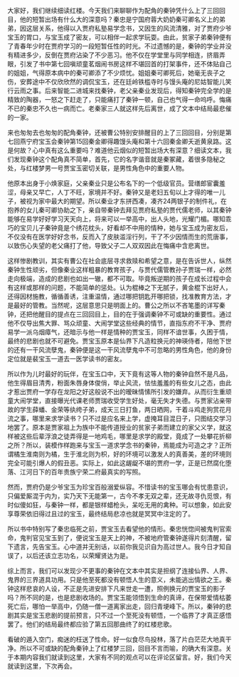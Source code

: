 
大家好，我们继续细读红楼。今天我们来聊聊作为配角的秦钟凭什么上了三回回目，他的短暂出场有什么大的深意吗？秦忠是宁国府蓉大奶奶秦可卿名义上的弟弟，因这层关系，他得以入贾府私塾易学念书，又因生的风流清雅，对了贾府少爷宝玉的胃口，与宝玉成了密友，可以相伴一起求学玩耍。由此，贫家子弟秦钟便有了青春年少时在贾府学习的一段短暂任性的时光。不过遗憾的是，秦钟的学业并没有精进多少，反倒在贾府沾染了不少恶习。他不仅在学堂里与同学相连，挤眉弄眼，引发了书中第七回嗔顽童茗烟闹书房这样不堪回首的打架事件，还不体贴自己的姐姐，气得原本病中的秦可卿添了不少烦忧。姐姐秦可卿死后，她毫无丧子之伤，安葬途中不仅欣欣然的调侃宝玉，还在廷岭铁槛寺时与馒头庵的尼姑智能儿笑行云雨之事。后来智能二进城来找秦钟，老父亲秦业发现后，得知秦钟完全学的是精致的陶器，一怒之下赶走了，只能痛打了秦钟一顿，自己也气得一命呜呼。悔痛不已的秦忠不久也一病而亡。老秦家三人就这样先后离世，成了文本中结局最悲催的一家。

来也匆匆去也匆匆的配角秦钟，还被曹公特别安排醒目的上了三回回目，分别是第七回燕宁府宝玉会秦钟第15回秦金卿得趣馒头庵和第十六回秦金卿夭逝黄泉路。这是何故？心中真有这么重要吗？难道他云烟似的短暂出场大有深意？细读文本，我们发现秦钟这个配角真不简单，首先，它的名字谐音就是秦冢藏，着很多隐秘之处，与红楼梦男一号贾宝玉密切关联，是男性角色中的重要人物。

他原本出身于小焕家庭，父亲秦业只是公布名下的一个低级官员。营缮郎宦囊羞涩，母亲又早亡，人丁不旺，家境并不好。秦钟又是老妇五旬以上才得的唯一儿子，被视为家中最大的期望。所以秦业才东拼西凑，凑齐24两银子的制件礼，在抱养的女儿秦可卿协助之下，亲自带秦钟去拜见贾府私塾的贾代儒老师，以其秦钟能够在易学好好学习天天向上，将来可以一举高中，出人头地，光耀门楣。哪知乖巧的宝贝儿子秦钟竟是个绣花枕头，好看却不中用的情种，她与宝玉成为密友后，不仅没有在医学好好念书，反而入了皮肤滥淫行列，干了不少因情而生的荒唐事，以致伤心失望的老父痛打了他，导致父子二人双双因此在悔痛中含悲离世。

这样惨剧教训，其实有曹公在社会底层寻求救赎和希望之意，是在告诉世人，纵然秦钟生性顽劣，但像秦业这样粗暴的教育孩子，与贾代儒管教孙子贾瑞一样，必然走向极端，造成的悲剧也如出一辙，都不可取。毕竟叛逆期的孩子在成长过程中会有这样或那样的问题，不能简单的惩处。认为棍棒之下无腻子，黄金棍下出好人，还得因材施教，循循善诱，注重温情，通过哪把钥匙开哪把锁，找准教育方法，才是最好的管教。当然呢，这层意思只是明面上的。曹公之所以不吝笔墨的详写秦钟，还把他醒目的提点在三回回目上，目的在于强调秦钟不可或缺的重要性。通过他不仅导出焦大罪、骂众顽童、大闹学堂这些经典的情节，直指东府不干净、贾府易学一派乌烟瘴气，还暗示与他一样是情种的贾宝玉，同样不谙世事，久困于情，最终的悲剧也就不可避免。贾宝玉原本是仙界下凡造粒换元的神瑛侍者，陪他下世的还有一干风流孽鬼，秦钟便是这一干风流孽鬼中不可忽略的男性角色，他的身份定位就是裴宝玉一道去一医学读书的密友。

所以作为儿时最好的玩伴，在宝玉口中，天下竟有这等人物的秦钟自然不是凡品，他生得眉目清秀，粉面朱唇身体俊俏，举止风流，怯怯羞羞的有些女儿之态，由此才惹出贾府一学存在龙阳之好这般说不出的暧昧情愫所引发的嫌弃。从而衍生重顽童大闹学堂，直接曝光代课老师贾瑞收受学生好处，毫无失才失德。与贾家沾亲带故的学生薛蟠、金荣等纨绔子弟，成天三日打鱼，两日晒网，干着斗鸡走狗赏花月流之事，哪里来求学读书？只不过是应名来上学，虚掩耳目混日子，只图结交学习地罢了。原本是贾家祖上为族中不能传道授业的贫家子弟而建立的家父义学，就这样被这些后辈浮浪之徒弄得是一地鸡毛，哪里是求学的殿堂，竟成了一处攀花折柳之所？所以，装模作样跑来与宝玉一道求学念书的秦钟，焉能成为可造之才？正所谓橘生淮南则为橘，生于淮北则为枳，好的环境可以激发人的真善美，差的环境则完全可能引爆人的假丑恶。实际上，如此这龌龊不堪的贾府一学，正是已然腐化堕落、江河日下的百年贵族宁荣二府最真实的写照。

然而，贾府仍是少爷宝玉为珍宝百般溺爱纵容。不惜读书的宝玉哪会有忧患意识，只偏爱厮混于内为，实乃天下无能第一，古今不孝无双之辈，还无故寻仇觅恨，有时似傻如狂，与秦钟一样，都是银样蜡枪头，呆吃无用的禽种。可以想象，如此安享尊荣依旧得过且过的宝玉，最终结局悲凉也就是冥冥中注定的了。

所以书中特别写了秦忠临死之前，贾宝玉去看望他的情形。秦忠恍惚间被鬼判官索命，鬼判官见宝玉到了，便说宝玉是天上的神，不被地府管秦钟遂得片刻清醒，留下遗言，先告宝玉。心中道并无别话，以前你我见识自为高过世人。我今日才知自误了，以后还该立志功名，以荣耀贤达为是。

综上而言，我们可以发现少不更事的秦钟在文本中其实是担纲了连接仙界、人界、鬼界的三界道具功用。只是他至死都没有顿悟人生的意义，未能逃出情欲之王。秦钟这样悲哀的人设，不正是先进安排下凡来世走一遭，照例换元的贾宝玉的影子吗？所不同的是，也是悲剧收场的。贾宝玉能领悟到生命的真谛，在保带爱情枯萎死亡后，哪怕一举高中，仍随一僧一道离家出走，回归青埂峰下。所以，秦钟的悲剧其实是宝玉悲剧的提前预言，只不过一个至死没有顿悟，一个临界了才真正感悟罢了。他们的结局最终都应验了第五回那曲终了的红楼悲歌。

看破的遁入空门，痴迷的枉送了性命。好一似食尽鸟投林，落了片白茫茫大地真干净。所以不可或缺的配角秦钟上了红楼梦三回，回目不言而喻，的确大有深意。关于本期内容我们就读到这里，大家有不同的观点可以在评论区留言。好，我们今天就读到这里，下次再会。


